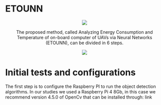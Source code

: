 # ETOUNN
<p align="center">
  <img src="https://user-images.githubusercontent.com/84810481/155543417-51c626b9-6250-493c-9a97-64516ab42df7.png">
</p>
<p align="center">
The proposed method, called Analyzing Energy Consumption and Temperature of on-board computer of UAVs via Neural Networks (ETOUNN), can be divided in 6 steps.
</p>
<p align="center">
 <img src="https://user-images.githubusercontent.com/84810481/155544944-cec2f9a3-772d-4ae7-8842-86f10175ccae.png">
</p>

# Initial tests and configurations
The first step is to configure the Raspberry PI to run the object detection algorithms. In our studies we used a Raspberry Pi 4 8Gb, in this case we recommend version 4.5.0 of OpenCv that can be installed through: link
